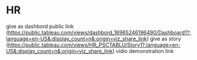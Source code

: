 # HR

give as dashbord public link (https://public.tableau.com/views/dashbord_16965246196490/Dashboard1?:language=en-US&:display_count=n&:origin=viz_share_link)
give as story (https://public.tableau.com/views/HR_PSCTABLU/Story1?:language=en-US&:display_count=n&:origin=viz_share_link)
vidio demonstration link
